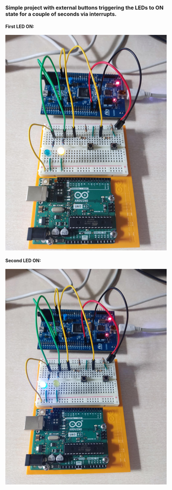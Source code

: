### Simple project with external buttons triggering the LEDs to ON state for a couple of seconds via interrupts.

#### First LED ON:
![First LED on](images/first_led_on.jpg)


#### Second LED ON:
![Second LED on](images/second_led_on.jpg)
